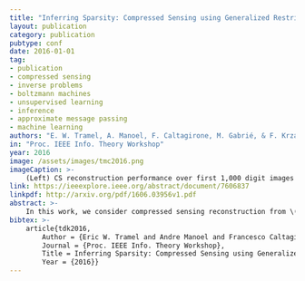 ```yaml
---
title: "Inferring Sparsity: Compressed Sensing using Generalized Restricted Boltzmann Machines"
layout: publication
category: publication
pubtype: conf
date: 2016-01-01
tag: 
- publication
- compressed sensing
- inverse problems
- boltzmann machines
- unsupervised learning
- inference
- approximate message passing
- machine learning
authors: "E. W. Tramel, A. Manoel, F. Caltagirone, M. Gabrié, & F. Krzakala"
in: "Proc. IEEE Info. Theory Workshop"
year: 2016
image: /assets/images/tmc2016.png
imageCaption: >-
    (Left) CS reconstruction performance over first 1,000 digit images from the MNIST test partition. Results for non-i.i.d. AMP, support-based BRBM-AMP, and GRBM-AMP are on the left, center, and right, respectively. The \(M = K\) oracle support transition is indicated by the black dotted line, and the spinodal transition [Krzakala et al. 2012] by the solid one. Top: Average reconstruction accuracy in MSE measured in dB. Bottom: Average reconstruction correlation with original digit image. (Right) Visual comparison of reconstructions for a single digit image \((\rho = 0.25)\) for small values of \(\alpha\).
link: https://ieeexplore.ieee.org/abstract/document/7606837
linkpdf: http://arxiv.org/pdf/1606.03956v1.pdf
abstract: >-
    In this work, we consider compressed sensing reconstruction from \(M\) measurements of \(K\)-sparse structured signals which do not possess a writable correlation model. Assuming that a generative statistical model, such as a Boltzmann machine, can be trained in an unsupervised manner on example signals, we demonstrate how this signal model can be used within a Bayesian framework of signal reconstruction. By deriving a message-passing inference for general distribution restricted Boltzmann machines, we are able to integrate these inferred signal models into approximate message passing for compressed sensing reconstruction. Finally, we show for the MNIST dataset that this approach can be very effective, even for \(M < K\).
bibtex: >-
    article{tdk2016,
        Author = {Eric W. Tramel and Andre Manoel and Francesco Caltagirone and Marylou Gabri{\'e} and Florent Krzakala},
        Journal = {Proc. IEEE Info. Theory Workshop},
        Title = Inferring Sparsity: Compressed Sensing using Generalized Restricted {B}oltzmann Machines},
        Year = {2016}}
---
```

